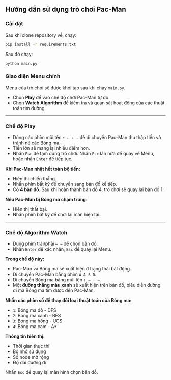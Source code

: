 ## Hướng dẫn sử dụng trò chơi Pac-Man

### Cài đặt

Sau khi clone repository về, chạy:

```bash
pip install -r requirements.txt
```

Sau đó chạy:

```bash
python main.py
```

### Giao diện Menu chính

Menu của trò chơi sẽ được khởi tạo sau khi chạy `main.py`.

- Chọn **Play** để vào chế độ chơi Pac-Man tự do.
- Chọn **Watch Algorithm** để kiểm tra và quan sát hoạt động của các thuật toán tìm đường.

---

### Chế độ Play

- Dùng các phím mũi tên `↑ ← ↓ →` để di chuyển Pac-Man thu thập tiền và tránh né các Bóng ma.
- Tiền lớn sẽ mang lại nhiều điểm hơn.
- Nhấn `Esc` để tạm dừng trò chơi. Nhấn `Esc` lần nữa để quay về Menu, hoặc nhấn `Enter` để tiếp tục.

**Khi Pac-Man nhặt hết toàn bộ tiền:**

- Hiển thị chiến thắng.
- Nhấn phím bất kỳ để chuyển sang bản đồ kế tiếp.
- Có **4 bản đồ**. Sau khi hoàn thành bản đồ 4, trò chơi sẽ quay lại bản đồ 1.

**Nếu Pac-Man bị Bóng ma chạm trúng:**

- Hiển thị thất bại.
- Nhấn phím bất kỳ để chơi lại màn hiện tại.

---

### Chế độ Algorithm Watch

- Dùng phím trái/phải `← →` để chọn bản đồ.
- Nhấn `Enter` để xác nhận, `Esc` để quay lại Menu.

**Trong chế độ này:**

- Pac-Man và Bóng ma sẽ xuất hiện ở trạng thái bất động.
- Di chuyển Pac-Man bằng phím `W A S D`.
- Di chuyển Bóng ma bằng mũi tên `↑ ← ↓ →`.
- Một **đường thẳng màu xanh** sẽ xuất hiện trên bản đồ, biểu diễn đường đi mà Bóng ma tìm được đến Pac-Man.

**Nhấn các phím số để thay đổi loại thuật toán của Bóng ma:**

- `1`: Bóng ma đỏ - DFS
- `2`: Bóng ma xanh - BFS
- `3`: Bóng ma hồng - UCS
- `4`: Bóng ma cam - A*

**Thông tin hiển thị:**

- Thời gian thực thi
- Bộ nhớ sử dụng
- Số node mở rộng
- Độ dài đường đi

Nhấn `Esc` để quay lại màn hình chọn bản đồ.
